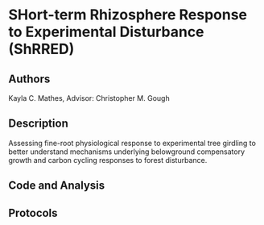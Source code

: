 # SHort-term Rhizosphere Response to Experimental Disturbance (ShRRED) 

## Authors 
Kayla C. Mathes, Advisor: Christopher M. Gough 

## Description 
Assessing fine-root physiological response to experimental tree girdling to better understand mechanisms underlying belowground compensatory growth and carbon cycling responses to forest disturbance.

## Code and Analysis 

## Protocols 



